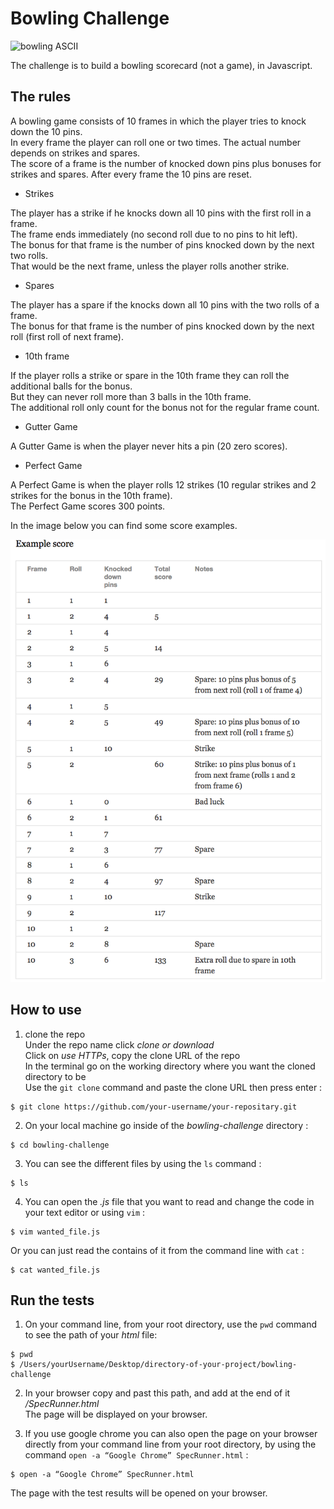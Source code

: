 # Bowling Challenge #

![bowling ASCII](https://user-images.githubusercontent.com/43742795/51447391-9ef6bd80-1d15-11e9-9878-96abb0d39038.png)


The challenge is to build a bowling scorecard (not a game), in Javascript.

## The rules ##

A bowling game consists of 10 frames in which the player tries to knock down the 10 pins.<br/>
In every frame the player can roll one or two times. The actual number depends on strikes and spares.<br/>
The score of a frame is the number of knocked down pins plus bonuses for strikes and spares.
After every frame the 10 pins are reset.<br/>

* Strikes

The player has a strike if he knocks down all 10 pins with the first roll in a frame.<br/>
The frame ends immediately (no second roll due to no pins to hit left).<br/>
The bonus for that frame is the number of pins knocked down by the next two rolls.<br/>
That would be the next frame, unless the player rolls another strike.

* Spares

The player has a spare if the knocks down all 10 pins with the two rolls of a frame.<br/>
The bonus for that frame is the number of pins knocked down by the next roll (first roll of next frame).

* 10th frame

If the player rolls a strike or spare in the 10th frame they can roll the additional balls for the bonus.<br/>
But they can never roll more than 3 balls in the 10th frame.<br/>
The additional roll only count for the bonus not for the regular frame count.

* Gutter Game

A Gutter Game is when the player never hits a pin (20 zero scores).

* Perfect Game

A Perfect Game is when the player rolls 12 strikes (10 regular strikes and 2 strikes for the bonus in the 10th frame).<br/>
The Perfect Game scores 300 points.

In the image below you can find some score examples.

![Ten Pin Score Example](images/example_ten_pin_scoring.png)

## How to use ##

1. clone the repo<br/>
Under the repo name click *clone or download*<br/>
Click on *use HTTPs*, copy the clone URL of the repo<br/>
In the terminal go on the working directory where you want the cloned directory to be<br/>
Use the `git clone` command and paste the clone URL then press enter :

```shell
$ git clone https://github.com/your-username/your-repositary.git
```

2. On your local machine go inside of the *bowling-challenge* directory :

```shell
$ cd bowling-challenge
```
3. You can see the different files by using the `ls` command :<br/>

```shell
$ ls
```

4. You can open the *.js* file that you want to read and change the code in your text editor or using `vim` :

```shell
$ vim wanted_file.js
```
Or you can just read the contains of it from the command line with `cat` :

```shell
$ cat wanted_file.js
```

## Run the tests ##

1. On your command line, from your root directory, use the `pwd` command to see the path of your *html* file:

```shell
$ pwd
$ /Users/yourUsername/Desktop/directory-of-your-project/bowling-challenge
```

2. In your browser copy and past this path, and add at the end of it */SpecRunner.html* <br/>
The page will be displayed on your browser.

3. If you use google chrome you can also open the page on your browser directly from your command line from your root directory, by using the command `open -a “Google Chrome” SpecRunner.html` :

```shell
$ open -a “Google Chrome” SpecRunner.html
```
The page with the test results will be opened on your browser.
